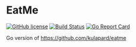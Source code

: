 # EatMe

[![GitHub license](https://img.shields.io/badge/license-MIT-blue.svg)](https://github.com/kulapard/eatme/blob/master/LICENSE)
[![Build Status](https://travis-ci.org/kulapard/go-eatme.svg?branch=master)](https://travis-ci.org/kulapard/go-eatme)
[![Go Report Card](http://goreportcard.com/badge/kulapard/go-eatme)](http://goreportcard.com/report/kulapard/go-eatme)

Go version of https://github.com/kulapard/eatme

